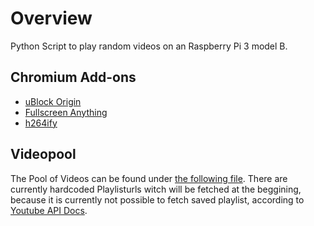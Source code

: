 # Overview

Python Script to play random videos on an Raspberry Pi 3 model B. <br> 

## Chromium Add-ons

- [uBlock Origin](https://chrome.google.com/webstore/detail/ublock-origin/cjpalhdlnbpafiamejdnhcphjbkeiagm?hl=de)
- [Fullscreen Anything](https://chrome.google.com/webstore/detail/fullscreen-anything/olcfgpmjldkkjdclidhcbonieibfhhdh?hl=de)
- [h264ify](https://chrome.google.com/webstore/detail/h264ify/aleakchihdccplidncghkekgioiakgal?hl=de)

## Videopool
The Pool of Videos can be found under [the following file](https://github.com/Rammsauer/raspStream/blob/master/playerList.py). 
There are currently hardcoded Playlisturls witch will be fetched at the beggining, because it is currently not possible to fetch saved playlist, according to [Youtube API Docs](https://developers.google.com/youtube/v3/docs).
